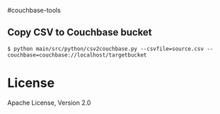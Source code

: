 #couchbase-tools

## Copy CSV to Couchbase bucket

```
$ python main/src/python/csv2couchbase.py --csvfile=source.csv --couchbase=couchbase://localhost/targetbucket
```
# License
Apache License, Version 2.0
